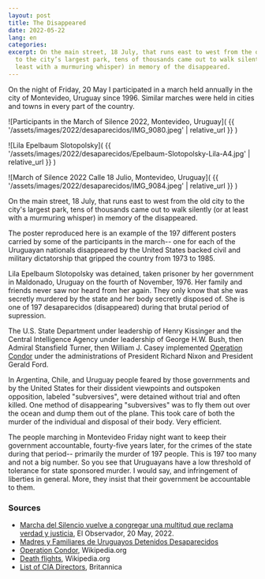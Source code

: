 ```yaml
---
layout: post
title: The Disappeared
date: 2022-05-22
lang: en
categories:
excerpt: On the main street, 18 July, that runs east to west from the old city
  to the city’s largest park, tens of thousands came out to walk silently (or at
  least with a murmuring whisper) in memory of the disappeared.
---
```


On the night of Friday, 20 May I participated in a march held annually in
the city of Montevideo, Uruguay since 1996. Similar marches were held in cities
and towns in every part of the country.

![Participants in the March of Silence 2022, Montevideo, Uruguay](
  {{ '/assets/images/2022/desaparecidos/IMG_9080.jpeg' | relative_url }}
)

![Lila Epelbaum Slotopolsky]( {{
  '/assets/images/2022/desaparecidos/Epelbaum-Slotopolsky-Lila-A4.jpg' |
  relative_url }}
)

![March of Silence 2022 Calle 18 Julio, Montevideo, Uruguay](
  {{ '/assets/images/2022/desaparecidos/IMG_9084.jpeg' | relative_url }}
)

On the main street, 18 July, that runs east to west from the old city to the
city's largest park, tens of thousands came out to walk silently (or at least
with a murmuring whisper) in memory of the disappeared.

The poster reproduced here is an example of the 197 different posters carried
by some of the participants in the march-- one for each of the Uruguayan
nationals disappeared by the United States backed civil and military
dictatorship that gripped the country from 1973 to 1985.

Lila Epelbaum Slotopolsky was detained, taken prisoner by her government in
Maldonado, Uruguay on the fourth of November, 1976.  Her family and friends
never saw nor heard from her again.  They only know that she was secretly
murdered by the state and her body secretly disposed of. She is one of 197
desaparecidos (disappeared) during that brutal period of supression.

The U.S. State Department under leadership of Henry Kissinger and the
Central Intelligence Agency under leadership of George H.W. Bush, then Admiral
Stansfield Turner, then William J. Casey implemented [Operation Condor][con]
under the administrations of President Richard Nixon and President Gerald Ford.

In Argentina, Chile, and Uruguay people feared by those governments and
by the United States for their dissident viewpoints and outspoken opposition,
labeled "subversives", were detained without trial and often killed. One method
of disappearing "subversives" was to fly them out over the ocean and dump them
out of the plane.  This took care of both the murder of the individual and
disposal of their body. Very efficient.

The people marching in Montevideo Friday night want to keep their government
accountable, fourty-five years later, for the crimes of the state during that
period-- primarily the murder of 197 people. This is 197 too many and not a big
number. So you see that Uruguayans have a low threshold of tolerance for state
sponsored murder. I would say, and infringement of liberties in general.  More,
they insist that their government be accountable to them.




### Sources
- [Marcha del Silencio vuelve a congregar una multitud que reclama verdad
  y justicia](
  https://www.elobservador.com.uy/nota/marcha-del-silencio-vuelve-a-congregar-una-multitud-que-reclama-verdad-y-justicia-2022520191038),
  El Observador, 20 May, 2022.
- [Madres y Familiares de Uruguayos Detenidos Desaparecidos](
  https://desaparecidos.org.uy/marcha-del-silencio/)
- [Operation Condor][con], Wikipedia.org
- [Death flights](https://en.wikipedia.org/wiki/Death_flights), Wikipedia.org
- [List of CIA Directors](https://www.britannica.com/topic/list-of-Central-Intelligence-Agency-directors-1787118), Britannica

[con]: https://en.wikipedia.org/wiki/Operation_Condor
